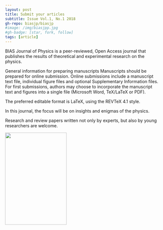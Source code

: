```yaml
---
layout: post
title: Submit your articles
subtitle: Issue Vol.1, No.1 2018
gh-repo: biasjp/biasjp
#image: /img/biasjpp.jpg
#gh-badge: [star, fork, follow]
tags: [article]
---
```


BIAS Journal of Physics is a peer-reviewed, Open Access journal that publishes the results of theoretical and experimental research on the physics. 



General information for preparing manuscripts
Manuscripts should be prepared for online submission. Online submissions include a manuscript text file, individual figure files and optional Supplementary Information files. For first submissions, authors may choose to incorporate the manuscript text and figures into a single file (Microsoft Word, TeX/LaTeX or PDF). 

The preferred editable format is LaTeX, using the REVTeX 4.1 style.

In this journal, the focus will be on insights and enigmas of the physics.

Research and review papers written not only by experts, but also by young researchers are welcome.

 <a href="http://dergipark.gov.tr/biasjp"><img id="myImage" src="https://78.media.tumblr.com/4cc19855e21cda52bf3341d18087bb20/tumblr_p884rqbIIn1r2gxjho1_1280.jpg"  width="200" height="300" />  
